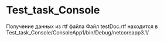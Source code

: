 # Test_task_Console
Получение данных из rtf файла
Файл testDoc.rtf находится в Test_task_Console/ConsoleApp1/bin/Debug/netcoreapp3.1/
